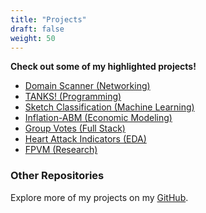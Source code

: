 ```yaml
---
title: "Projects"
draft: false
weight: 50
---
```


**Check out some of my highlighted projects!**
- [Domain Scanner (Networking)](https://github.com/EthanSterling04/domain-scanner)
- [TANKS! (Programming)](https://github.com/EthanSterling04/TANKS)
- [Sketch Classification (Machine Learning)](https://github.com/EthanSterling04/sketch-classification)
- [Inflation-ABM (Economic Modeling)](https://github.com/EthanSterling04/Inflation-ABM)
- [Group Votes (Full Stack)](https://github.com/394-s24/group-votes)
- [Heart Attack Indicators (EDA)](https://github.com/EthanSterling04/Heart-Attack-Indicators)
- [FPVM (Research)](https://github.com/PrescienceLab/fpvm)

### Other Repositories

Explore more of my projects on my [GitHub](https://github.com/EthanSterling04?tab=repositories).